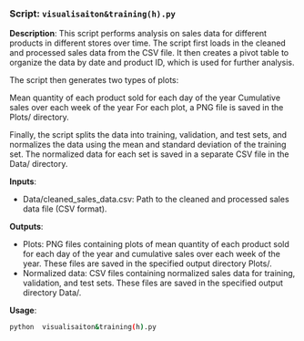 ### Script:   `visualisaiton&training(h).py` 

**Description**: This script performs analysis on sales data for different products in different stores over time.
The script first loads in the cleaned and processed sales data from the CSV file. It then creates a pivot table to organize the data by date and product ID, which is used for further analysis.

The script then generates two types of plots:

Mean quantity of each product sold for each day of the year
Cumulative sales over each week of the year
For each plot, a PNG file is saved in the Plots/ directory.

Finally, the script splits the data into training, validation, and test sets, and normalizes the data using the mean and standard deviation of the training set. The normalized data for each set is saved in a separate CSV file in the Data/ directory.

**Inputs**: 

- Data/cleaned_sales_data.csv: Path to the cleaned and processed sales data file (CSV format).

**Outputs**: 

- Plots: PNG files containing plots of mean quantity of each product sold for each day of the year and cumulative sales over each week of the year. These files are saved in the specified output directory Plots/.
- Normalized data: CSV files containing normalized sales data for training, validation, and test sets. These files are saved in the specified output directory Data/.

**Usage**: 
```bash
python  visualisaiton&training(h).py
```


